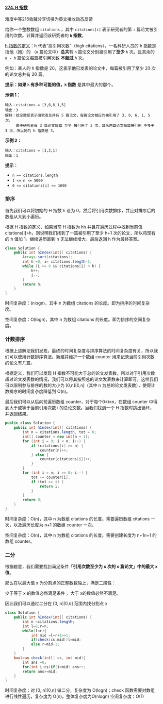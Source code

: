 #### [274. H 指数](https://leetcode-cn.com/problems/h-index/)

难度中等216收藏分享切换为英文接收动态反馈

给你一个整数数组 `citations` ，其中 `citations[i]` 表示研究者的第 `i` 篇论文被引用的次数。计算并返回该研究者的 **`h` 指数**。

[h 指数的定义](https://baike.baidu.com/item/h-index/3991452?fr=aladdin)：h 代表“高引用次数”（high citations），一名科研人员的 h 指数是指他（她）的 （`n` 篇论文中）**总共**有 `h` 篇论文分别被引用了**至少** `h` 次。且其余的 *`n - h`* 篇论文每篇被引用次数 **不超过** *`h`* 次。

例如：某人的 h 指数是 20，这表示他已发表的论文中，每篇被引用了至少 20 次的论文总共有 20 篇。

**提示：**如果 `h` 有多种可能的值，**`h` 指数** 是其中最大的那个。

 

**示例 1：**

```
输入：citations = [3,0,6,1,5]
输出：3 
解释：给定数组表示研究者总共有 5 篇论文，每篇论文相应的被引用了 3, 0, 6, 1, 5 次。
     由于研究者有 3 篇论文每篇 至少 被引用了 3 次，其余两篇论文每篇被引用 不多于 3 次，所以她的 h 指数是 3。
```

**示例 2：**

```
输入：citations = [1,3,1]
输出：1
```

 

**提示：**

- `n == citations.length`
- `1 <= n <= 5000`
- `0 <= citations[i] <= 1000`

### 排序

首先我们可以将初始的 H 指数 h 设为 0，然后将引用次数排序，并且对排序后的数组从大到小遍历。

根据 H 指数的定义，如果当前 H 指数为 hh 并且在遍历过程中找到当前值 citations[i]>h，则说明我们找到了一篇被引用了至少 h+1 次的论文，所以将现有的 h 值加 1。继续遍历直到 h 无法继续增大。最后返回 h 作为最终答案。

```java
class Solution {
    public int hIndex(int[] citations) {
        Arrays.sort(citations);
        int h =0, i= citations.length-1;
        while (i >= 0 && citations[i] > h) {
            h++;
            i--;
        }
        return h;
    }
}
```

时间复杂度：(nlogn)，其中 n 为数组 citations 的长度。即为排序的时间复杂度。

空间复杂度：O(logn)，其中 n 为数组 citations 的长度。即为排序的空间复杂度。

### 计数排序

根据上述解法我们发现，最终的时间复杂度与排序算法的时间复杂度有关，所以我们可以使用计数排序算法，新建并维护一个数组 counter 用来记录当前引用次数的论文有几篇。

根据定义，我们可以发现 H 指数不可能大于总的论文发表数，所以对于引用次数超过论文发表数的情况，我们可以将其按照总的论文发表数来计算即可。这样我们可以限制参与排序的数的大小为 [0,n][0,n]（其中 n 为总的论文发表数），使得计数排序的时间复杂度降低到 O(n)。

最后我们可以从后向前遍历数组 counter，对于每个0≤i≤n，在数组 counter 中得到大于或等于当前引用次数 i 的总论文数。当我们找到一个 H 指数时跳出循环，并返回结果。

```java
public class Solution {
    public int hIndex(int[] citations) {
        int n = citations.length, tot = 0;
        int[] counter = new int[n + 1];
        for (int i = 0; i < n; i++) {
            if (citations[i] >= n) {
                counter[n]++;
            } else {
                counter[citations[i]]++;
            }
        }
        for (int i = n; i >= 0; i--) {
            tot += counter[i];
            if (tot >= i) {
                return i;
            }
        }
        return 0;
    }
}
```

时间复杂度：O(n)，其中 n 为数组 citations 的长度。需要遍历数组 citations 一次，以及遍历长度为 n+1 的数组 counter 一次。

空间复杂度：O(n)，其中 n 为数组 citations 的长度。需要创建长度为 n+1n+1 的数组 counter。

### 二分

根据题意，我们需要找到满足条件「**引用次数至少为 x 次的 x 篇论文」中的最大 x 值**。

那么在以最大值 x 为分割点的正整数数轴上，满足二段性：

少于等于 x 的数值必然满足条件；
大于 x的数值必然不满足。

因此我们可以通过二分在 [0, n][0,*n*] 范围内找分割点 x

```java
class Solution {
    public int hIndex(int[] citations) {
        int n =citations.length;
        int l=0,r=n;
        while(l<r){
            int mid =l+r+1>>1;
            if(check(cs,mid))l=mid;
            else r=mid-1;
        }
    }
    boolean check(int[] cs, int mid){
        int ans =0;
        for(int i:cs)if(i>mid) ans++;
        return ans>=mid;
    }
}
```

时间复杂度：对 [0, n][0,n] 做二分，复杂度为 O(logn)；check 函数需要对数组进行线性遍历，复杂度为 O(n)。整体复杂度为O(nlogn)
空间复杂度：O(1)

